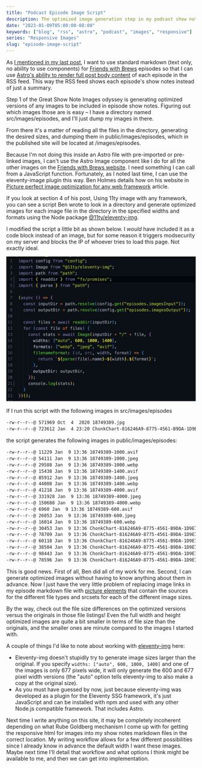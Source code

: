 ```yaml
---
title: "Podcast Episode Image Script"
description: The optimized image generation step in my podcast show notes image workflow.
date: "2023-01-09T05:00:00-08:00"
keywords: ["blog", "rss", "astro", "podcast", "images", "responsive"]
series: "Responsive Images"
slug: "episode-image-script"
---
```


As [I mentioned in my last post](/more-astro-image-markdown/), I want to use standard markdown (text only, no ability to use components) for [Friends with Brews](https://friendswithbrews.com) episodes so that I can use [Astro's ability to render full post body content](https://docs.astro.build/en/guides/rss/#including-full-post-content) of each episode in the RSS feed. This way the RSS feed shows each episode's show notes instead of just a summary.

Step 1 of the Great Show Note Images odyssey is generating optimized versions of any images to be included in episode show notes. Figuring out which images those are is easy – I have a directory named src/images/episodes, and I'll just dump my images in there.

From there it's a matter of reading all the files in the directory, generating the desired sizes, and dumping them in public/images/episodes, which in the published site will be located at /images/episodes.

Because I'm not doing this inside an Astro file with pre-imported or pre-linked images, I can't use the Astro Image component like I do for all the other images on the [Friends with Brews website](https://friendswithbrews.com). I need something I can call from a JavaScript function. Fortunately, as I noted last time, I can use the eleventy-image plugin this way. Ben Holmes details how on his website in [Picture perfect image optimization for any web framework](https://bholmes.dev/blog/picture-perfect-image-optimization/) article.

If you look at section 4 of his post, Using 11ty image with any framework, you can see a script Ben wrote to look in a directory and generate optimized images for each image file in the directory in the specified widths and formats using the Node package [@11ty/eleventy-img](https://www.npmjs.com/package/@11ty/eleventy-img).

I modified the script a little bit as shown below. I _would_ have included it as a code block instead of an image, but for some reason it triggers modsecurity on my server and blocks the IP of whoever tries to load this page. Not exactly ideal.

[![Image optimization script](../../assets/images/posts/episode-image-script-1.png)](/images/posts/episode-image-script-1.png)

If I run this script with the following images in src/images/episodes

```sh frame="code"
-rw-r--r--@ 571969 Oct  4  2020 18749389.jpg
-rw-r--r--@ 723612 Jan  4 23:20 ChonkChart-816246A9-8775-4561-B9DA-1D9E7E0413B1-20220323095602.png
```

the script generates the following images in public/images/episodes:

```sh frame="code"
-rw-r--r--@ 11229 Jan  9 13:36 18749389-1000.avif
-rw-r--r--@ 54111 Jan  9 13:36 18749389-1000.jpeg
-rw-r--r--@ 29588 Jan  9 13:36 18749389-1000.webp
-rw-r--r--@ 15438 Jan  9 13:36 18749389-1400.avif
-rw-r--r--@ 85912 Jan  9 13:36 18749389-1400.jpeg
-rw-r--r--@ 44008 Jan  9 13:36 18749389-1400.webp
-rw-r--r--@ 41218 Jan  9 13:36 18749389-4000.avif
-rw-r--r--@ 331928 Jan  9 13:36 18749389-4000.jpeg
-rw-r--r--@ 150688 Jan  9 13:36 18749389-4000.webp
-rw-r--r--@ 6960 Jan  9 13:36 18749389-600.avif
-rw-r--r--@ 26053 Jan  9 13:36 18749389-600.jpeg
-rw-r--r--@ 16014 Jan  9 13:36 18749389-600.webp
-rw-r--r--@ 30453 Jan  9 13:36 ChonkChart-816246A9-8775-4561-B9DA-1D9E7E0413B1-20220323095602-600.avif
-rw-r--r--@ 78709 Jan  9 13:36 ChonkChart-816246A9-8775-4561-B9DA-1D9E7E0413B1-20220323095602-600.jpeg
-rw-r--r--@ 60118 Jan  9 13:36 ChonkChart-816246A9-8775-4561-B9DA-1D9E7E0413B1-20220323095602-600.webp
-rw-r--r--@ 38504 Jan  9 13:36 ChonkChart-816246A9-8775-4561-B9DA-1D9E7E0413B1-20220323095602-677.avif
-rw-r--r--@ 98443 Jan  9 13:36 ChonkChart-816246A9-8775-4561-B9DA-1D9E7E0413B1-20220323095602-677.jpeg
-rw-r--r--@ 78596 Jan  9 13:36 ChonkChart-816246A9-8775-4561-B9DA-1D9E7E0413B1-20220323095602-677.webp
```

This is good news. First of all, Ben did all of my work for me. Second, I can generate optimized images without having to know anything about them in advance. Now I just have the very little problem of replacing image links in my episode markdown file with [picture elements](https://developer.mozilla.org/en-US/docs/Web/HTML/Element/picture) that contain the sources for the different file types and srcsets for each of the different image sizes.

By the way, check out the file size differences on the optimized versions versus the originals in those file listings! Even the full width and height optimized images are quite a bit smaller in terms of file size than the originals, and the smaller ones are minute compared to the images I started with.

A couple of things I'd like to note about working with [eleventy-img](https://www.11ty.dev/docs/plugins/image/) here:

- Eleventy-img doesn't stupidly try to generate image sizes larger than the original. If you specify `widths: ["auto", 600, 1000, 1400]` and one of the images is only 677 pixels wide, it will only generate the 600 and 677 pixel width versions (the "auto" option tells eleventy-img to also make a copy at the original size).
- As you must have guessed by now, just because eleventy-img was developed as a plugin for the Eleventy SSG framework, it's just JavaScript and can be installed with npm and used with any other Node.js compatible framework. That includes Astro.

Next time I write anything on this site, it may be completely incoherent depending on what Rube Goldberg mechanism I come up with for getting the responsive html for images into my show notes markdown files in the correct location. My writing workflow allows for a few different possibilities since I already know in advance the default width I want these images. Maybe next time I'll detail that workflow and what options I think might be available to me, and then we can get into implementation.
